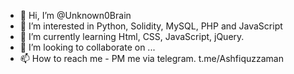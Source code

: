 - 👋 Hi, I’m @Unknown0Brain
- 👀 I’m interested in Python, Solidity, MySQL, PHP and JavaScript
- 🌱 I’m currently learning Html, CSS, JavaScript, jQuery.
- 💞️ I’m looking to collaborate on ...
- 📫 How to reach me - PM me via telegram. t.me/Ashfiquzzaman


<!---
Unknown0Brain/Unknown0Brain is a ✨ special ✨ repository because its `README.md` (this file) appears on your GitHub profile.
You can click the Preview link to take a look at your changes.
--->
